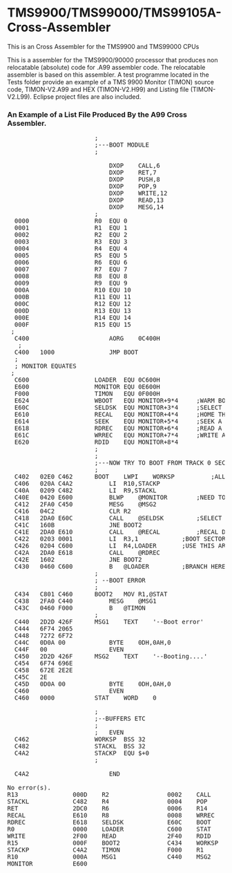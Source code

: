 # TMS9900/TMS99000/TMS99105A-Cross-Assembler
This is an Cross Assembler for the TMS9900 and TMS99000 CPUs

This is a assembler for the TMS9900/90000 processor that produces non relocatable (absolute) code for .A99 assembler code.   The relocatable assembler is based on this assembler.   A test programme located in the Tests folder provide an example of a TMS 9900 Monitor (TIMON) source code, TIMON-V2.A99 and HEX (TIMON-V2.H99) and Listing file (TIMON-V2.L99).  Eclipse project files are also included.

### An Example of a List File Produced By the A99 Cross Assembler.

<pre>
                        ;
                        ;---BOOT MODULE
                        ;
                        
                        	DXOP	CALL,6
                        	DXOP	RET,7
                        	DXOP	PUSH,8
                        	DXOP	POP,9
                        	DXOP	WRITE,12
                        	DXOP	READ,13
                        	DXOP	MESG,14
                        ;
  0000                  R0	EQU	0
  0001                  R1	EQU	1
  0002                  R2	EQU	2
  0003                  R3	EQU	3
  0004                  R4	EQU	4
  0005                  R5	EQU	5
  0006                  R6	EQU	6
  0007                  R7	EQU	7
  0008                  R8	EQU	8
  0009                  R9	EQU	9
  000A                  R10	EQU	10
  000B                  R11	EQU	11
  000C                  R12	EQU	12
  000D                  R13	EQU	13
  000E                  R14	EQU	14
  000F                  R15	EQU	15
 ;
  C400                  	AORG	0C400H
   ;
  C400   1000           	JMP	BOOT 
  ;
  ;	MONITOR EQUATES	
 ;
  C600                  LOADER	EQU	0C600H
  E600                  MONITOR EQU	0E600H
  F000                  TIMON	EQU	0F000H
  E624                  WBOOT	EQU	MONITOR+9*4		;WARM BOOT
  E60C                  SELDSK  EQU	MONITOR+3*4		;SELECT A DISK
  E610                  RECAL	EQU	MONITOR+4*4		;HOME THE DRIVE
  E614                  SEEK	EQU	MONITOR+5*4		;SEEK A TRACK
  E618                  RDREC	EQU	MONITOR+6*4		;READ A SECTOR
  E61C                  WRREC	EQU	MONITOR+7*4		;WRITE A SECTOR
  E620                  RDID	EQU	MONITOR+8*4
                        ;
                        ;
                        ;---NOW TRY TO BOOT FROM TRACK 0 SECTOR 1
                        ;
  C402   02E0 C462      BOOT	LWPI	WORKSP			;ALL PROGRAMMES HAVE THEIR OWN WP
  C406   020A C4A2      	LI	R10,STACKP
  C40A   0209 C482      	LI	R9,STACKL
  C40E   0420 E600      	BLWP	@MONITOR		;NEED TO SET UP MONITOR
  C412   2FA0 C450      	MESG	@MSG2
  C416   04C2           	CLR	R2
  C418   2DA0 E60C      	CALL	@SELDSK			;SELECT DRIVE A
  C41C   160B           	JNE	BOOT2
  C41E   2DA0 E610      	CALL	@RECAL		 	;RECAL DRIVE A
  C422   0203 0001      	LI	R3,1			;BOOT SECTOR
  C426   0204 C600      	LI	R4,LOADER		;USE THIS AREA TO BOOT
  C42A   2DA0 E618      	CALL	@RDREC
  C42E   1602           	JNE	BOOT2
  C430   0460 C600      	B	@LOADER			;BRANCH HERE TO LOAD THE SYSTEM
                        ;
                        ; --BOOT ERROR
                        ;
  C434   C801 C460      BOOT2	MOV	R1,@STAT
  C438   2FA0 C440      	MESG	@MSG1
  C43C   0460 F000      	B	@TIMON
                        ;
  C440   2D2D 426F      MSG1	TEXT	'--Boot error'
  C444   6F74 2065      
  C448   7272 6F72      
  C44C   0D0A 00        	BYTE	0DH,0AH,0
  C44F   00             	EVEN
  C450   2D2D 426F      MSG2	TEXT	'--Booting....'
  C454   6F74 696E      
  C458   672E 2E2E      
  C45C   2E             
  C45D   0D0A 00        	BYTE	0DH,0AH,0
  C460                  	EVEN
  C460   0000           STAT	WORD	0
                        	
                        ;
                        ;--BUFFERS ETC
                        ;
                        ;	EVEN
  C462                  WORKSP	BSS	32
  C482                  STACKL	BSS	32
  C4A2                  STACKP	EQU	$+0
                        ;
                        
  C4A2                  	END

No error(s).
R13               000D    R2                0002    CALL              2D80    R3                0003
STACKL            C482    R4                0004    POP               2E40    R5                0005
RET               2DC0    R6                0006    R14               000E    R7                0007
RECAL             E610    R8                0008    WRREC             E61C    R9                0009
RDREC             E618    SELDSK            E60C    BOOT              C402    R11               000B
R0                0000    LOADER            C600    STAT              C460    SEEK              E614
WRITE             2F00    READ              2F40    RDID              E620    PUSH              2E00
R15               000F    BOOT2             C434    WORKSP            C462    R12               000C
STACKP            C4A2    TIMON             F000    R1                0001    MESG              2F80
R10               000A    MSG1              C440    MSG2              C450    WBOOT             E624
MONITOR           E600
  </pre>
